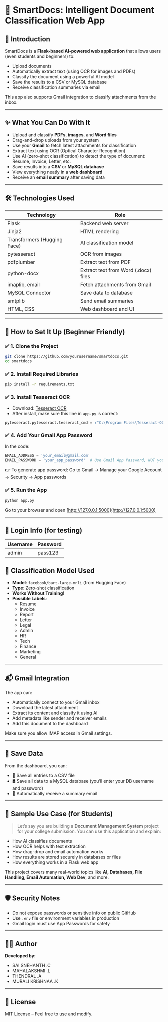 # 📄 SmartDocs: Intelligent Document Classification Web App

## 👋 Introduction

SmartDocs is a **Flask-based AI-powered web application** that allows users (even students and beginners) to:
- Upload documents
- Automatically extract text (using OCR for images and PDFs)
- Classify the document using a powerful AI model
- Save the results to a CSV or MySQL database
- Receive classification summaries via email

This app also supports Gmail integration to classify attachments from the inbox.

---

## ✨ What You Can Do With It

- Upload and classify **PDFs**, **images**, and **Word files**
- Drag-and-drop uploads from your system
- Use your **Gmail** to fetch latest attachments for classification
- Extract text using OCR (Optical Character Recognition)
- Use AI (zero-shot classification) to detect the type of document: Resume, Invoice, Letter, etc.
- Save results into a **CSV** or **MySQL database**
- View everything neatly in a **web dashboard**
- Receive an **email summary** after saving data

---

## 🛠 Technologies Used

| Technology         | Role |
|-------------------|------|
| Flask             | Backend web server |
| Jinja2            | HTML rendering |
| Transformers (Hugging Face) | AI classification model |
| pytesseract       | OCR from images |
| pdfplumber        | Extract text from PDF |
| python-docx       | Extract text from Word (.docx) files |
| imaplib, email    | Fetch attachments from Gmail |
| MySQL Connector   | Save data to database |
| smtplib           | Send email summaries |
| HTML, CSS         | Web dashboard and UI |

---

## 🔧 How to Set It Up (Beginner Friendly)

### ✅ 1. Clone the Project
```bash
git clone https://github.com/yourusername/smartdocs.git
cd smartdocs
```

### ✅ 2. Install Required Libraries
```bash
pip install -r requirements.txt
```

### ✅ 3. Install Tesseract OCR
- Download: [Tesseract OCR](https://github.com/tesseract-ocr/tesseract)
- After install, make sure this line in `app.py` is correct:
```python
pytesseract.pytesseract.tesseract_cmd = r"C:\Program Files\Tesseract-OCR\tesseract.exe"
```

### ✅ 4. Add Your Gmail App Password
In the code:
```python
EMAIL_ADDRESS = 'your_email@gmail.com'
EMAIL_PASSWORD = 'your_app_password'  # Use Gmail App Password, NOT your real password
```
👉 To generate app password: Go to Gmail → Manage your Google Account → Security → App passwords

### ✅ 5. Run the App
```bash
python app.py
```
Go to your browser and open [http://127.0.0.1:5000](http://127.0.0.1:5000)

---

## 🔐 Login Info (for testing)

| Username | Password |
|----------|----------|
| admin    | pass123  |



## 🧠 Classification Model Used

- **Model**: `facebook/bart-large-mnli` (from Hugging Face)
- **Type**: Zero-shot classification
- **Works Without Training!**
- **Possible Labels**:
  - Resume
  - Invoice
  - Report
  - Letter
  - Legal
  - Admin
  - HR
  - Tech
  - Finance
  - Marketing
  - General

---

## 📬 Gmail Integration

The app can:
- Automatically connect to your Gmail inbox
- Download the latest attachment
- Extract its content and classify it using AI
- Add metadata like sender and receiver emails
- Add this document to the dashboard

Make sure you allow IMAP access in Gmail settings.

---

## 💾 Save Data

From the dashboard, you can:
- 💾 Save all entries to a CSV file
- 🛢 Save all data to a MySQL database (you’ll enter your DB username and password)
- 📩 Automatically receive a summary email

---

## 📜 Sample Use Case (for Students)

> Let’s say you are building a **Document Management System** project for your college submission. You can use this application and explain:
- How AI classifies documents
- How OCR helps with text extraction
- How drag-drop and email automation works
- How results are stored securely in databases or files
- How everything works in a Flask web app

This project covers many real-world topics like **AI, Databases, File Handling, Email Automation, Web Dev**, and more.

---

## 🛡️ Security Notes

- Do not expose passwords or sensitive info on public GitHub
- Use `.env` file or environment variables in production
- Gmail login must use App Passwords for safety

---

## 👨‍💻 Author

**Developed by:**
- SAI SNEHANTH .C
- MAHALAKSHMI .L
- THENDRAL .A
- MURALI KRISHNAA .K


---

## 📃 License

MIT License – Feel free to use and modify.